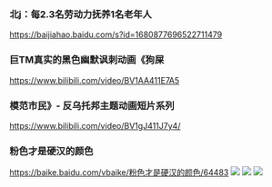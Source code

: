 ### 北j：每2.3名劳动力抚养1名老年人
https://baijiahao.baidu.com/s?id=1680877696522711479

### 巨TM真实的黑色幽默讽刺动画《狗屎
https://www.bilibili.com/video/BV1AA411E7A5

### 模范市民》- 反乌托邦主题动画短片系列
https://www.bilibili.com/video/BV1gJ411J7y4/

### 粉色才是硬汉的颜色
https://baike.baidu.com/vbaike/粉色才是硬汉的颜色/64483
![](https://bkimg.cdn.bcebos.com/pic/72f082025aafa40f4bfb7da5f92e144f78f0f736b33b?x-bce-process=image/crop,x_0,y_0,w_730,h_420)
![](https://bkimg.cdn.bcebos.com/pic/72f082025aafa40f4bfb7da5f92e144f78f0f736b33b)
![](https://bkimg.cdn.bcebos.com/pic/72f082025aafa40f4bfb7da5f92e144f78f0f736b33b?x-bce-process=image/crop,x_0,y_0,w_730,h_120)
